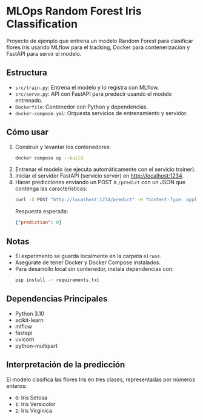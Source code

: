 # MLOps Random Forest Iris Classification

Proyecto de ejemplo que entrena un modelo Random Forest para clasificar flores Iris usando MLflow para el tracking, Docker para contenerización y FastAPI para servir el modelo.

## Estructura

- `src/train.py`: Entrena el modelo y lo registra con MLflow.
- `src/serve.py`: API con FastAPI para predecir usando el modelo entrenado.
- `Dockerfile`: Contenedor con Python y dependencias.
- `docker-compose.yml`: Orquesta servicios de entrenamiento y servidor.

## Cómo usar

1. Construir y levantar los contenedores:
   ```bash
   docker compose up --build
   ```
2. Entrenar el modelo (se ejecuta automáticamente con el servicio trainer).
3. Iniciar el servidor FastAPI (servicio server) en [http://localhost:1234](http://localhost:1234).
4. Hacer predicciones enviando un POST a `/predict` con un JSON que contenga las características:
   ```bash
   curl -X POST "http://localhost:1234/predict" -H "Content-Type: application/json" -d "[5.1, 3.5, 1.4, 0.2]"
   ```
   Respuesta esperada:
   ```json
   {"prediction": 0}
   ```

## Notas

- El experimento se guarda localmente en la carpeta `mlruns`.
- Asegúrate de tener Docker y Docker Compose instalados.
- Para desarrollo local sin contenedor, instala dependencias con:
  ```bash
  pip install -r requirements.txt
  ```

## Dependencias Principales

- Python 3.10
- scikit-learn
- mlflow
- fastapi
- uvicorn
- python-multipart

## Interpretación de la predicción

El modelo clasifica las flores Iris en tres clases, representadas por números enteros:

- `0`: Iris Setosa
- `1`: Iris Versicolor
- `2`: Iris Virginica

